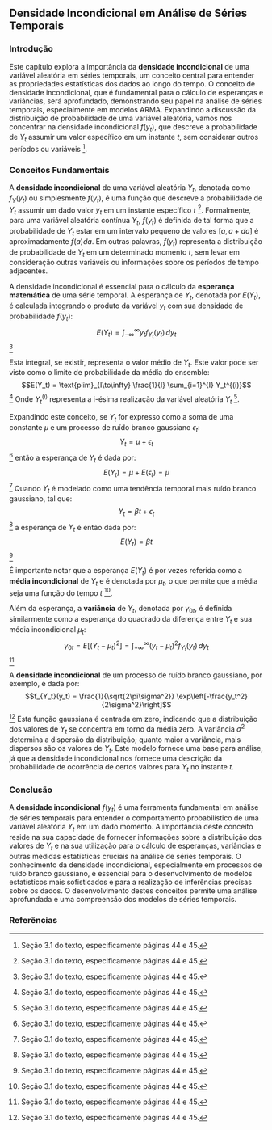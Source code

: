 ## Densidade Incondicional em Análise de Séries Temporais

### Introdução
Este capítulo explora a importância da **densidade incondicional** de uma variável aleatória em séries temporais, um conceito central para entender as propriedades estatísticas dos dados ao longo do tempo. O conceito de densidade incondicional, que é fundamental para o cálculo de esperanças e variâncias, será aprofundado, demonstrando seu papel na análise de séries temporais, especialmente em modelos ARMA. Expandindo a discussão da distribuição de probabilidade de uma variável aleatória, vamos nos concentrar na densidade incondicional $f(y_t)$,  que descreve a probabilidade de $Y_t$ assumir um valor específico em um instante $t$, sem considerar outros períodos ou variáveis [^1].

### Conceitos Fundamentais
A **densidade incondicional** de uma variável aleatória $Y_t$, denotada como $f_Y(y_t)$ ou simplesmente $f(y_t)$, é uma função que descreve a probabilidade de $Y_t$ assumir um dado valor $y_t$ em um instante específico $t$ [^1]. Formalmente, para uma variável aleatória contínua $Y_t$, $f(y_t)$  é definida de tal forma que a probabilidade de $Y_t$ estar em um intervalo pequeno de valores $[a, a + da]$ é aproximadamente $f(a)da$. Em outras palavras, $f(y_t)$ representa a distribuição de probabilidade de $Y_t$ em um determinado momento $t$, sem levar em consideração outras variáveis ou informações sobre os períodos de tempo adjacentes.

A densidade incondicional é essencial para o cálculo da **esperança matemática** de uma série temporal. A esperança de $Y_t$, denotada por $E(Y_t)$, é calculada integrando o produto da variável $y_t$ com sua densidade de probabilidade $f(y_t)$:
$$E(Y_t) = \int_{-\infty}^{\infty} y_t f_{Y_t}(y_t) \, dy_t$$ [^1]

Esta integral, se existir, representa o valor médio de $Y_t$.  Este valor pode ser visto como o limite de probabilidade da média do ensemble:
$$E(Y_t) = \text{plim}_{I\to\infty} \frac{1}{I} \sum_{i=1}^{I} Y_t^{(i)}$$ [^1]
Onde $Y_t^{(i)}$ representa a i-ésima realização da variável aleatória $Y_t$ [^1].

Expandindo este conceito, se $Y_t$ for expresso como a soma de uma constante $\mu$ e um processo de ruído branco gaussiano $\epsilon_t$:
$$Y_t = \mu + \epsilon_t$$ [^1]
então a esperança de $Y_t$ é dada por:
$$E(Y_t) = \mu + E(\epsilon_t) = \mu$$ [^1]
Quando $Y_t$ é modelado como uma tendência temporal mais ruído branco gaussiano, tal que:
$$Y_t = \beta t + \epsilon_t$$ [^1]
a esperança de $Y_t$ é então dada por:
$$E(Y_t) = \beta t$$ [^1]

É importante notar que a esperança $E(Y_t)$ é por vezes referida como a **média incondicional** de $Y_t$ e é denotada por $\mu_t$, o que permite que a média seja uma função do tempo $t$ [^1].

Além da esperança, a **variância** de $Y_t$, denotada por $\gamma_{0t}$,  é definida similarmente como a esperança do quadrado da diferença entre $Y_t$ e sua média incondicional $\mu_t$:
$$\gamma_{0t} = E[(Y_t - \mu_t)^2] = \int_{-\infty}^{\infty} (y_t - \mu_t)^2 f_{Y_t}(y_t) \, dy_t$$ [^1]

A **densidade incondicional** de um processo de ruído branco gaussiano, por exemplo, é dada por:
$$f_{Y_t}(y_t) = \frac{1}{\sqrt{2\pi\sigma^2}} \exp\left[-\frac{y_t^2}{2\sigma^2}\right]$$ [^1]
Esta função gaussiana é centrada em zero, indicando que a distribuição dos valores de $Y_t$ se concentra em torno da média zero. A variância $\sigma^2$ determina a dispersão da distribuição; quanto maior a variância, mais dispersos são os valores de $Y_t$. Este modelo fornece uma base para análise, já que a densidade incondicional nos fornece uma descrição da probabilidade de ocorrência de certos valores para $Y_t$ no instante $t$.

### Conclusão
A **densidade incondicional** $f(y_t)$ é uma ferramenta fundamental em análise de séries temporais para entender o comportamento probabilístico de uma variável aleatória $Y_t$ em um dado momento. A importância deste conceito reside na sua capacidade de fornecer informações sobre a distribuição dos valores de $Y_t$ e na sua utilização para o cálculo de esperanças, variâncias e outras medidas estatísticas cruciais na análise de séries temporais. O conhecimento da densidade incondicional, especialmente em processos de ruído branco gaussiano, é essencial para o desenvolvimento de modelos estatísticos mais sofisticados e para a realização de inferências precisas sobre os dados. O desenvolvimento destes conceitos permite uma análise aprofundada e uma compreensão dos modelos de séries temporais.

### Referências
[^1]: Seção 3.1 do texto, especificamente páginas 44 e 45.
<!-- END -->
